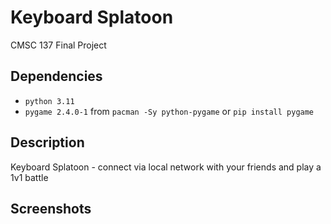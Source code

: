 # Keyboard Splatoon
CMSC 137 Final Project

## Dependencies
- `python 3.11`
- `pygame 2.4.0-1` from `pacman -Sy python-pygame` or `pip install pygame`

## Description

Keyboard Splatoon - connect via local network with your friends and play a 1v1 battle

## Screenshots

